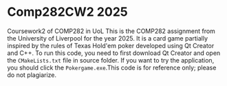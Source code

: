 # Comp282CW2 2025
Coursework2 of COMP282 in UoL
This is the COMP282 assignment from the University of Liverpool for the year 2025. It is a card game partially inspired by the rules of Texas Hold'em poker
developed using Qt Creator and C++. To run this code, you need to first download Qt Creator and open the `CMakeLists.txt` file in source folder. If you want to try the application, you should click the `Pokergame.exe`.This code is for reference only; please do not plagiarize.

